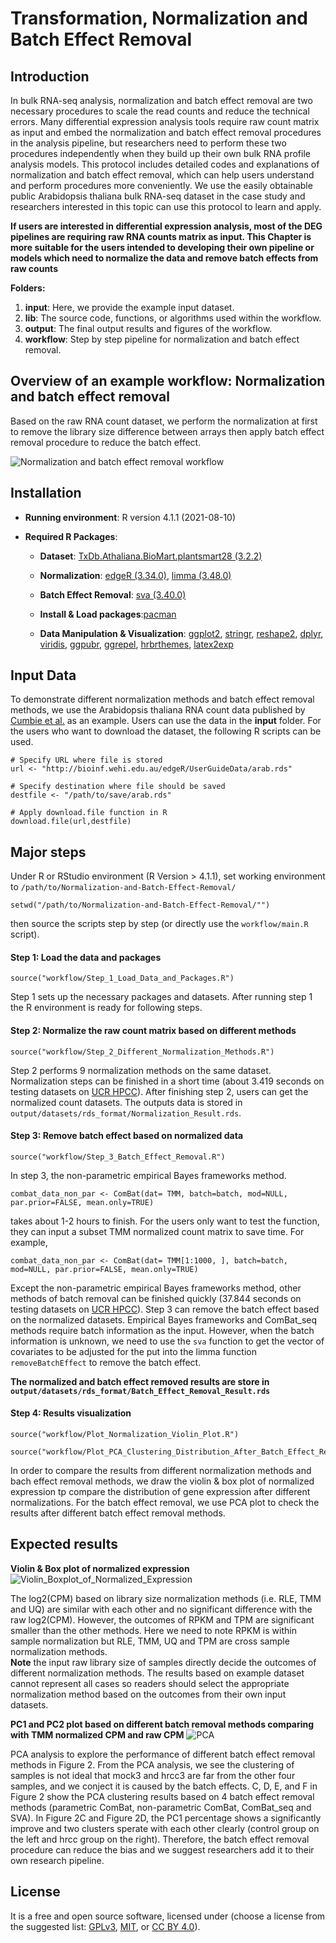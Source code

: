 # Transformation, Normalization and Batch Effect Removal
## Introduction 
In bulk RNA-seq analysis, normalization and batch effect removal are two necessary procedures to scale the read counts and reduce the technical errors. Many differential expression analysis tools require raw count matrix as input and embed the normalization and batch effect removal procedures in the analysis pipeline, but researchers need to perform these two procedures independently when they build up their own bulk RNA profile analysis models. This protocol includes detailed codes and explanations of normalization and batch effect removal, which can help users understand and perform procedures more conveniently. We use the easily obtainable public Arabidopsis thaliana bulk RNA-seq dataset in the case study and researchers interested in this topic can use this protocol to learn and apply. 

**If users are interested in differential expression analysis, most of the DEG pipelines are requiring raw RNA counts matrix as input. This Chapter is more suitable for the users intended to developing their own pipeline or models which need to normalize the data and remove batch effects from raw counts**

**Folders:**
1. __input__: Here, we provide the example input dataset. 
2. __lib__: The source code, functions, or algorithms used within the workflow.
3. __output__: The final output results and figures of the workflow.
4. __workflow__: Step by step pipeline for normalization and batch effect removal.

## Overview of an example workflow: Normalization and batch effect removal 

Based on the raw RNA count dataset, we perform the normalization at first to remove the library size difference between arrays then apply batch effect removal procedure to reduce the batch effect. 

![Normalization and batch effect removal workflow](graphs/Workflow.png)

## Installation

- __Running environment__: 
    R version 4.1.1 (2021-08-10)

- __Required R Packages__: 
  - __Dataset__:
    [TxDb.Athaliana.BioMart.plantsmart28 (3.2.2)](https://bioconductor.org/packages/release/data/annotation/html/TxDb.Athaliana.BioMart.plantsmart28.html)
   - __Normalization__:
      [edgeR (3.34.0)](https://bioconductor.org/packages/release/bioc/html/edgeR.html), [limma (3.48.0)](https://bioconductor.org/packages/release/bioc/html/limma.html)
    - __Batch Effect Removal__:
      [sva (3.40.0)](https://bioconductor.org/packages/release/bioc/html/sva.html)
      
  - __Install & Load packages__:[pacman](https://cran.r-project.org/web/packages/pacman/index.html)

  - __Data Manipulation & Visualization__:
      [ggplot2](https://cran.r-project.org/web/packages/ggplot2/index.html),
      [stringr](https://cran.r-project.org/web/packages/stringr/index.html),
      [reshape2](https://cran.r-project.org/web/packages/reshape2/index.html),
      [dplyr](https://cran.r-project.org/web/packages/dplyr/index.html),
      [viridis](https://cran.r-project.org/web/packages/viridis/index.html),
      [ggpubr](https://cran.r-project.org/web/packages/ggpubr/index.html),
      [ggrepel](https://cran.r-project.org/web/packages/ggrepel/index.html),
      [hrbrthemes](https://cran.r-project.org/web/packages/hrbrthemes/index.html),
      [latex2exp](https://cran.r-project.org/web/packages/latex2exp/index.html)
       
## Input Data
To demonstrate different normalization methods and batch effect removal methods, we use the Arabidopsis thaliana RNA count data published by [Cumbie et al.](https://www.google.com/search?q=4.%09Cumbie%2C+J.+S.%2C+Kimbrel%2C+J.+A.%2C+Di%2C+Y.%2C+Schafer%2C+D.+W.%2C+Wilhelm%2C+L.+J.%2C+Fox%2C+S.+E.%2C+Sullivan%2C+C.+M.%2C+Curzon%2C+A.+D.%2C+Carrington%2C+J.+C.%2C+Mockler%2C+T.+C.+and+Chang%2C+J.+H.+%282011%29.+GENE-counter%3A+a+computational+pipeline+for+the+analysis+of+RNA-Seq+data+for+gene+expression+differences.+PLoS+One+6%2810%29%3A+e25279.&rlz=1C1CHBF_enUS890US890&ei=BhoIYrL1IJWgkPIP1LeMqA0&ved=0ahUKEwiykPn4gfv1AhUVEEQIHdQbA9UQ4dUDCA4&uact=5&oq=4.%09Cumbie%2C+J.+S.%2C+Kimbrel%2C+J.+A.%2C+Di%2C+Y.%2C+Schafer%2C+D.+W.%2C+Wilhelm%2C+L.+J.%2C+Fox%2C+S.+E.%2C+Sullivan%2C+C.+M.%2C+Curzon%2C+A.+D.%2C+Carrington%2C+J.+C.%2C+Mockler%2C+T.+C.+and+Chang%2C+J.+H.+%282011%29.+GENE-counter%3A+a+computational+pipeline+for+the+analysis+of+RNA-Seq+data+for+gene+expression+differences.+PLoS+One+6%2810%29%3A+e25279.&gs_lcp=Cgdnd3Mtd2l6EAMyBwgAEEcQsAMyBwgAEEcQsAMyBwgAEEcQsAMyBwgAEEcQsAMyBwgAEEcQsAMyBwgAEEcQsAMyBwgAEEcQsAMyBwgAEEcQsANKBAhBGABKBAhGGABQwQNYwQNgvAloAnABeACAAQCIAQCSAQCYAQCgAQKgAQHIAQjAAQE&sclient=gws-wiz) as an example. Users can use the data in the **input** folder. 
For the users who want to download the dataset, the following R scripts can be used. 
```
# Specify URL where file is stored
url <- "http://bioinf.wehi.edu.au/edgeR/UserGuideData/arab.rds"

# Specify destination where file should be saved
destfile <- "/path/to/save/arab.rds"

# Apply download.file function in R
download.file(url,destfile)
```


## Major steps
Under R or RStudio environment (R Version > 4.1.1), set working environment to `/path/to/Normalization-and-Batch-Effect-Removal/` 

```
setwd("/path/to/Normalization-and-Batch-Effect-Removal/"")
```

then source the scripts step by step (or directly use the `workflow/main.R` script). 

#### Step 1: Load the data and packages

```
source("workflow/Step_1_Load_Data_and_Packages.R")
```

Step 1 sets up the necessary packages and datasets. After running step 1 the R environment is ready for following steps. 

#### Step 2: Normalize the raw count matrix based on different methods

```
source("workflow/Step_2_Different_Normalization_Methods.R")
```

Step 2 performs 9 normalization methods on the same dataset. Normalization steps can be finished in a short time (about 3.419 seconds on testing datasets on [UCR HPCC](https://hpcc.ucr.edu/about/hardware/overview/)). After finishing step 2, users can get the normalized count datasets. The outputs data is stored in `output/datasets/rds_format/Normalization_Result.rds`.


#### Step 3: Remove batch effect based on normalized data
```
source("workflow/Step_3_Batch_Effect_Removal.R")
```
In step 3, the non-parametric empirical Bayes frameworks method.

```
combat_data_non_par <- ComBat(dat= TMM, batch=batch, mod=NULL, par.prior=FALSE, mean.only=TRUE)
```
takes about 1-2 hours to finish. For the users only want to test the function, they can input a subset TMM normalized count matrix to save time. For example, 

```
combat_data_non_par <- ComBat(dat= TMM[1:1000, ], batch=batch, mod=NULL, par.prior=FALSE, mean.only=TRUE)
```
Except the non-parametric empirical Bayes frameworks method, other methods of batch removal can be finished quickly (37.844 seconds on testing datasets on [UCR HPCC](https://hpcc.ucr.edu/about/hardware/overview/)). Step 3 can remove the batch effect based on the normalized datasets. Empirical Bayes frameworks and ComBat_seq methods require batch information as the input. However, when the batch information is unknown, we need to use the `sva` function to get the  vector of covariates to be adjusted for the put into the limma function `removeBatchEffect` to remove the batch effect. 

**The normalized and batch effect removed results are store in `output/datasets/rds_format/Batch_Effect_Removal_Result.rds`**

#### Step 4: Results visualization
```
source("workflow/Plot_Normalization_Violin_Plot.R")

source("workflow/Plot_PCA_Clustering_Distribution_After_Batch_Effect_Removal.R")
```
In order to compare the results from different normalization methods and bach effect removal methods, we draw the violin & box plot of normalized expression tp compare the distribution of gene expression after different normalizations. For the batch effect removal, we use PCA plot to check the results after different batch effect removal methods. 

## Expected results
**Violin & Box plot of normalized expression**
![Violin_Boxplot_of_Normalized_Expression](output/figures/Violin_Boxplot_of_Normalized_Expression.png)

The log2(CPM) based on library size normalization methods (i.e. RLE, TMM and UQ) are similar with each other and no significant difference with the raw log2(CPM). However, the outcomes of RPKM and TPM are significant smaller than the other methods. Here we need to note RPKM is within sample normalization but RLE, TMM, UQ and TPM are cross sample normalization methods.  
**Note** the input raw library size of samples directly decide the outcomes of different normalization methods. The results based on example dataset cannot represent all cases so readers should select the appropriate normalization method based on the outcomes from their own input datasets.

**PC1 and PC2 plot based on different batch removal methods comparing with TMM normalized CPM and raw CPM**
![PCA](output/figures/PCA_Plot_of_Batch_Effect_Removed_Results.png)

PCA analysis to explore the performance of different batch effect removal methods in Figure 2. From the PCA analysis, we see the clustering of samples is not ideal that mock3 and hrcc3 are far from the other four samples, and we conject it is caused by the batch effects. C, D, E, and F in Figure 2 show the PCA clustering results based on 4 batch effect removal methods (parametric ComBat, non-parametric ComBat, ComBat_seq and SVA). In Figure 2C and Figure 2D, the PC1 percentage shows a significantly improve and two clusters sperate with each other clearly (control group on the left and hrcc group on the right). Therefore, the batch effect removal procedure can reduce the bias and we suggest researchers add it to their own research pipeline. 

## License
It is a free and open source software, licensed under []() (choose a license from the suggested list:  [GPLv3](https://github.com/github/choosealicense.com/blob/gh-pages/_licenses/gpl-3.0.txt), [MIT](https://github.com/github/choosealicense.com/blob/gh-pages/LICENSE.md), or [CC BY 4.0](https://github.com/github/choosealicense.com/blob/gh-pages/_licenses/cc-by-4.0.txt)).

